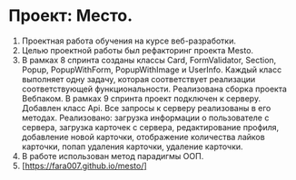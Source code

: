 # Проект: Место.
1. Проектная работа обучения на курсе веб-разработки.
2. Целью проектной работы был рефакторинг проекта Mesto. 
3. В рамках 8 спринта созданы классы Card, FormValidator, Section, Popup, PopupWithForm, PopupWithImage и UserInfo. Каждый класс выполняет одну задачу, которая соответствует реализации соответствующей функциональности.
Реализована сборка проекта Вебпаком.
В рамках 9 спринта проект подключен к серверу. Добавлен класс Api. Все запросы к серверу реализованы в его методах.
Реализовано: загрузка информации о пользователе с сервера, загрузка карточек с сервера, редактирование профиля, добавление новой карточки, отображение количества лайков карточки, попап удаления карточки, удаление карточки.
3. В работе использован метод парадигмы ООП.
5. [https://fara007.github.io/mesto/]




